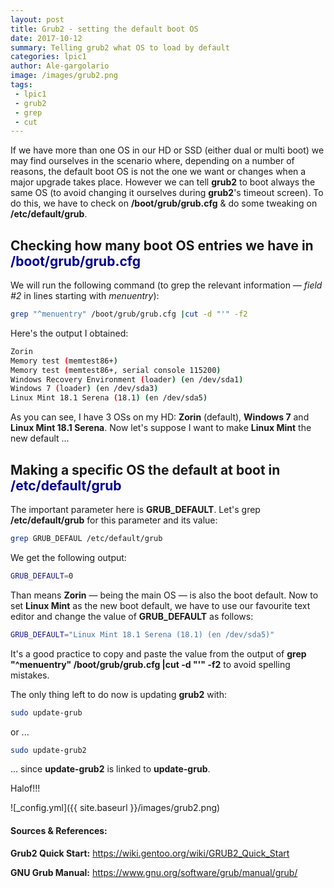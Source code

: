 ```yaml
---
layout: post
title: Grub2 - setting the default boot OS 
date: 2017-10-12
summary: Telling grub2 what OS to load by default
categories: lpic1
author: Ale-gargolario
image: /images/grub2.png
tags:
 - lpic1
 - grub2
 - grep
 - cut
---
```


If we have more than one OS in our HD or SSD (either dual or multi boot) we may find ourselves in the scenario where, depending on a number of reasons, the default boot OS is not the one we want or changes when a major upgrade takes place. However we can tell **grub2** to boot always the same OS (to avoid changing it ourselves during **grub2**'s timeout screen). To do this, we have to check on **/boot/grub/grub.cfg** & do some tweaking on **/etc/default/grub**.


## Checking how many boot OS entries we have in <span style="color:darkblue">**/boot/grub/grub.cfg**</span>

We will run the following command (to grep the relevant information — *field \#2* in lines starting with *menuentry*):

```bash
grep "^menuentry" /boot/grub/grub.cfg |cut -d "'" -f2
```
Here's the output I obtained:

```bash
Zorin
Memory test (memtest86+)
Memory test (memtest86+, serial console 115200)
Windows Recovery Environment (loader) (en /dev/sda1)
Windows 7 (loader) (en /dev/sda3)
Linux Mint 18.1 Serena (18.1) (en /dev/sda5)
```
As you can see, I have 3 OSs on my HD: **Zorin** (default), **Windows 7** and **Linux Mint 18.1 Serena**. Now let's suppose 
I want to make **Linux Mint** the new default ...


## Making a specific OS the default at boot in <span style="color:darkblue">**/etc/default/grub**</span>

The important parameter here is **GRUB_DEFAULT**. Let's grep **/etc/default/grub** for this parameter and its value:

```bash
grep GRUB_DEFAUL /etc/default/grub
```

We get the following output:

```bash
GRUB_DEFAULT=0
```
Than means **Zorin** — being the main OS — is also the boot default. Now to set **Linux Mint** as the new boot default, we
have to use our favourite text editor and change the value of **GRUB_DEFAULT** as follows:

```bash
GRUB_DEFAULT="Linux Mint 18.1 Serena (18.1) (en /dev/sda5)"
```
It's a good practice to copy and paste the value from the output of **grep "^menuentry" /boot/grub/grub.cfg |cut -d "'" -f2**
to avoid spelling mistakes.

The only thing left to do now is updating **grub2** with:

```bash
sudo update-grub
```
or ...

```bash
sudo update-grub2
```
... since **update-grub2** is linked to **update-grub**.

Halof!!!

![_config.yml]({{ site.baseurl }}/images/grub2.png)


#### Sources & References:

**Grub2 Quick Start:** <https://wiki.gentoo.org/wiki/GRUB2_Quick_Start>

**GNU Grub Manual:** <https://www.gnu.org/software/grub/manual/grub/>
